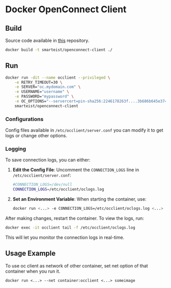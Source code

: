 # Docker OpenConnect Client

## Build

Source code available in [this](https://github.com/smarteist/Docker-OpenConnect-Client) repository.

```bash
docker build -t smarteist/openconnect-client ./
```

## Run

```bash
docker run -dit --name occlient --privileged \
    -e RETRY_TIMEOUT=30 \
    -e SERVER="oc.mydomain.com" \
    -e USERNAME="username" \
    -e PASSWORD="mypassword" \
    -e OC_OPTIONS="--servercert=pin-sha256:2246178263f....3b686b645e37=" \
    smarteist/openconnect-client
```

### Configurations

Config files available in ```/etc/occlient/server.conf``` you can modify it to get logs or change other
options.


### Logging

To save connection logs, you can either:

1. **Edit the Config File**: Uncomment the `CONNECTION_LOGS` line in `/etc/occlient/server.conf`:

   ```bash
   #CONNECTION_LOGS=/dev/null
   CONNECTION_LOGS=/etc/occlient/oclogs.log
   ```

2. **Set an Environment Variable**: When starting the container, use:

   ```bash
   docker run <...> -e CONNECTION_LOGS=/etc/occlient/oclogs.log <...>
   ```

After making changes, restart the container. To view the logs, run:

```bash
docker exec -it occlient tail -f /etc/occlient/oclogs.log
```

This will let you monitor the connection logs in real-time.

## Usage Example

To use oc client as network of other container, set net option of that container when you run it.

```docker run <...> --net container:occlient <...> someimage```


